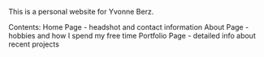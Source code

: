 This is a personal website for Yvonne Berz. 

Contents:
Home Page - headshot and contact information
About Page - hobbies and how I spend my free time
Portfolio Page - detailed info about recent projects

